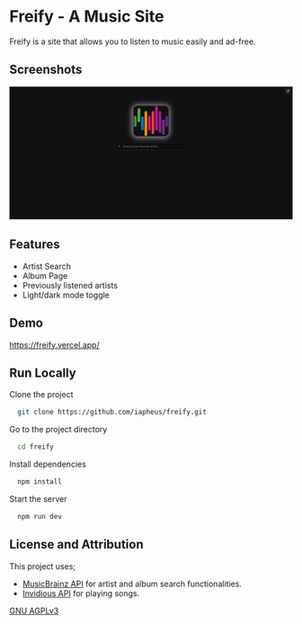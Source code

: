 
# Freify - A Music Site

Freify is a site that allows you to listen to music easily and ad-free.


## Screenshots

![App Screenshot](https://github.com/iapheus/freify/blob/main/image/freify.png)


## Features

- Artist Search
- Album Page
- Previously listened artists
- Light/dark mode toggle


## Demo

https://freify.vercel.app/


## Run Locally

Clone the project

```bash
  git clone https://github.com/iapheus/freify.git
```

Go to the project directory

```bash
  cd freify
```

Install dependencies

```bash
  npm install
```

Start the server

```bash
  npm run dev
```


## License and Attribution
This project uses;
- [MusicBrainz API](https://musicbrainz.org/doc/MusicBrainz_API) for artist and album search functionalities.
- [Invidious API](https://docs.invidious.io/api/) for playing songs.

[GNU AGPLv3](https://choosealicense.com/licenses/agpl-3.0/)
